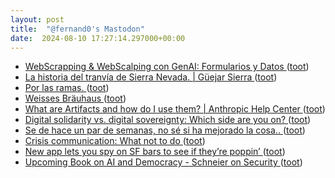 ```yaml
---
layout: post
title:  "@fernand0's Mastodon"
date:  2024-08-10 17:27:14.297000+00:00
---
```

*  [WebScrapping & WebScalping con GenAI: Formularios y Datos ](https://www.elladodelmal.com/2024/06/webscrapping-webscalping-con-genai.htm) ([toot](https://mastodon.social/@fernand0/112938898836591199))
*  [La historia del tranvía de Sierra Nevada. \| Güejar Sierra  ](https://www.guejarsierraturismo.com/la-historia-del-tranvia-sierra-nevada/) ([toot](https://mastodon.social/@fernand0/112938580708889493))
*  [Por las ramas. ](https://avecesunafoto.wordpress.com/2024/08/10/por-las-ramas) ([toot](https://mastodon.social/@fernand0/112938570624143161))
*  [Weisses Bräuhaus ](https://www.flickr.com/photos/fernand0/53894954411) ([toot](https://mastodon.social/@fernand0/112938506427532135))
*  [What are Artifacts and how do I use them? \| Anthropic Help Center ](https://support.anthropic.com/en/articles/9487310-what-are-artifacts-and-how-do-i-use-the) ([toot](https://mastodon.social/@fernand0/112938376120466649))
*  [Digital solidarity vs. digital sovereignty: Which side are you on? ](https://securityintelligence.com/articles/digital-solidarity-vs-digital-sovereignty) ([toot](https://mastodon.social/@fernand0/112938117943293266))
*  [Se de hace un par de semanas, no sé si ha mejorado la cosa.. ](https://mastodon.social/@fernand0/112937943873357149) ([toot](https://mastodon.social/@fernand0/112937943873357149))
*  [Crisis communication: What not to do ](https://securityintelligence.com/articles/crisis-communication-what-not-to-do) ([toot](https://mastodon.social/@fernand0/112937859519708970))
*  [New app lets you spy on SF bars to see if they’re poppin’ ](https://sfstandard.com/2024/06/29/2night-live-stream-bars-privacy-concerns) ([toot](https://mastodon.social/@fernand0/112937654544434519))
*  [Upcoming Book on AI and Democracy - Schneier on Security ](https://www.schneier.com/blog/archives/2024/07/upcoming-book-on-ai-and-democracy.htm) ([toot](https://mastodon.social/@fernand0/112937403975810701))
